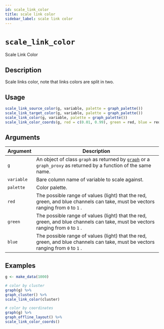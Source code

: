 ```yaml
---
id: scale_link_color
title: scale link color
sidebar_label: scale link color
---
```


# `scale_link_color`

Scale Link Color


## Description

Scale links color, note that links colors are split in two.


## Usage

```r
scale_link_source_color(g, variable, palette = graph_palette())
scale_link_target_color(g, variable, palette = graph_palette())
scale_link_color(g, variable, palette = graph_palette())
scale_link_color_coords(g, red = c(0.01, 0.99), green = red, blue = red)
```


## Arguments

Argument      |Description
------------- |----------------
`g`     |     An object of class `graph` as returned by [`graph`](#graph) or a `graph_proxy`  as returned by a function of the same name.
`variable`     |     Bare column name of variable to scale against.
`palette`     |     Color palette.
`red`     |     The possible range of values (light) that the red, green, and blue channels can take, must be vectors ranging from `0` to `1` .
`green`     |     The possible range of values (light) that the red, green, and blue channels can take, must be vectors ranging from `0` to `1` .
`blue`     |     The possible range of values (light) that the red, green, and blue channels can take, must be vectors ranging from `0` to `1` .


## Examples

```r
g <- make_data(1000)

# color by cluster
graph(g) %>%
graph_cluster() %>%
scale_link_color(cluster)

# color by coordinates
graph(g) %>%
graph_offline_layout() %>%
scale_link_color_coords()
```


